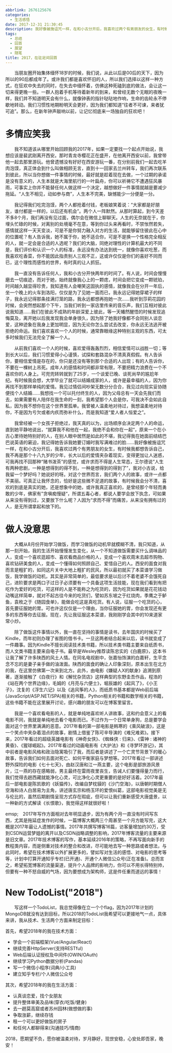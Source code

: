 ```yaml
---
abbrlink: 2676125676
categories:
  - 生活感悟
date: 2017-12-31 21:30:45
description: 我好像被施诅咒一样，在和小古分开后，我喜欢过两个有男朋友的女生，有时候我都想告诉自己，我不再是那个十八九岁的少年，长大以后的爱情夹杂着现实，变得更加让人迷惑，可我再找不回那种“赌书泼茶”的感觉，或许求而不得是人生常态，王尔德说“人生有两种悲剧，一种是想得到的得不到，一种是想得到的得到了”，我对小古说，给我留一个梦好吗;西安的面食对我而言是粗犷的，如同这片关中大地上粗犷的民风，所以最初就买了本菜谱学习做饭，我学做饭的动机，其实是非常简单的，最低要求是以后讨不着老婆不会饿死自己，进阶要求是两口子过日子必须要有一个具备这项生活技能，现在我们看到有把吃作为爱好的吃货，可这样的人是不能称之为吃货的，因为吃货如果就是花花钱动动嘴这样简单，就对不起古往今来的吃货们，譬如苏东坡之于红烧肉，季鹰之于鲈鱼，袁枚之于《随园食单》，能做会吃这是真吃货;我想找一个可以托付终生的人，因为父母总有一天会先我们而去，如果需要有人陪伴在我生命的一刻，我希望那个人会是你，可我决不会如此自私，因为我不想你在这个世界里孤单
tags:
  - 总结
  - 回首
  - 展望
  - 随笔
title: 2017，在驻足间回首
---
```


&emsp;&emsp;当朋友圈开始集体缅怀18岁的时候，我们说，从此以后是00后的天下，因为所以的90后都成年了。或许我们都是喜欢怀旧的人，所以我们选择以这样一种方式，在狂欢中失去的同时，在失去中缅怀着，仿佛这种死磕到底的做法，会让这一切来得更晚一些。一群人抱着手机等待着新年的到来，和曾经无数个无眠的夜晚一样，我们并不知道明天会有什么，就像钟表的指针哒哒地作响，生命的齿轮永不停歇地转动。我们习惯性地期盼明天会更好，因为我们都知道“往者不可谏，来者犹可追”。那么，在新年钟声敲响以前，让记忆彻底来一场独自的狂欢吧！

# 多情应笑我
&emsp;&emsp;我不知道该从哪里开始回顾我的2017年，如果一定要找一个起点开始说，我想应该是裴武刚离开西安。那时青龙寺樱花正在盛开，在他离开西安以前，我曾带他一起去那里游玩。他曾遗憾没有好好在西安游玩一番，在分别前我们一起去吃羊肉泡馍，真正体会到什么叫做相顾无言，直到十一回家去兰州转车，我们再次联系到彼此，所以当你想做一件事情的时候，最好就是趁着现在去做，一个过期的承诺是没有意义的，人生本就是大海里航行的一叶扁舟，你可以祈祷它不遭遇狂风暴雨，可事实上你并不能替任何人做这样一个决定，越想做好一件事情就越是要减少拖延。“人生不相见，动如参与商”，人生本不完美，缺憾能少一分便是一分。

&emsp;&emsp;我记得我们吃完泡馍，两个人都抢着付钱，老板娘笑着说：“大家都是好朋友，谁付都是一样的，以后还有机会”。两个人一阵默然。从那时算起，到今天差不多8个月，我们再没有见过面，偶尔会在微信上聊聊天。人生的无奈就在于，你埋头忙碌的时候，对离别的处境毫不在意，等到你过头来再看时，不禁怅然若失，感情就这样一天天变淡，可是不是你努力融入对方的生活，就能够留住彼此在心中的位置呢？有人告诉我，她不属于你，她不适合你，可是不是换一个性格完全相反的人，就一定会是合适的人选呢？我们的大脑，同绝对理性的计算机最大的不同是，我们评价和认识一个人的标准，永远没有办法达到统一，就像你喜欢吃葱，而我喜欢吃香菜，你不能因此指责别人三观不正，这或许仅仅是你们的喜好不同而已，这个理性而感性的世界，有时真的让人抓狂。

&emsp;&emsp;我一直没有告诉任何人，我和小古分开快两年的时间了。有人说，时间会慢慢磨去一切痕迹，而对于她，始终就像我心上的一颗痣，时间会把它变成一颗琥珀，时间越久越显得珍贵，我知道有人会嘲笑这固执的感情，就像我会在分开一年后，坐一个晚上的火车到洛阳，仅仅是为了见她一面而已，我永远记得她穿裙子的样子，我永远记得那条挂满灯笼的路，我永远都想再抱她一次……我听到莎莉花园的时候，会突然想起那个下午，当我们听到一家店里传来的音乐声，我们互相对彼此说我知道……我们在彼此不成熟的年龄深爱上彼此，等一天幡然醒悟的时候发现追悔莫及，离开她以后我发现我会单身很久，因为除了她我好像都不会同别人谈恋爱，这种迹象在我身上更加明显，因为无论你怎么尝试去改变，你永远无法逃开被拒绝的命运。我们喜欢喜欢一个人的时候，通常靠眼缘这种特别主观的东西，可太多时候我们无法完全了解一个人。

&emsp;&emsp;从前我们喜欢一个人的时候，喜欢爱得轰轰烈烈，相信爱情可以战胜一切；等到长大以后，我们习惯爱得小心谨慎，试探和套路混杂不清真真假假。有人告诉你，要相信爱情是存在的，你只是还没有等到那个合适的人出现；有的人告诉你，不要在一棵树上吊死。成年人的感情和时间都非常有限，不要把精力浪费在一个不喜欢你的人身上。可兜兜转转就到了25岁，一个谈爱已晚、谈死尚早的尴尬年纪。有时候我会想，大学毕业了就可以结婚成家的人，或许是最幸福的人，因为你再找不到那样单纯的爱情。我见过情侣间吵架无数分分合合，我见过向现实妥协随便找个人结婚……我想找一个可以托付终生的人，因为父母总有一天会先我们而去，如果需要有人陪伴在我生命的一刻，我希望那个人会是你，可我决不会如此自私，因为我不想你在这个世界里孤单。我曾被人温柔地对待过，我想温柔地对待你，不是因为亏欠或者内疚而弥补什么，而是我知道“爱人者人恒爱之”。

&emsp;&emsp;我曾经被一个女孩子拒绝过，我天真的以为，出场顺序会决定两个人的命运，直到她平静地说出，“就算我不和他在一起，我绝不会和你在一起“，原来一个在小古心里待她特别好的人，在别人眼中居然是如此的不堪，我记得我在她面前结结巴巴说英语的窘迫，我记得她告诉我她要订婚时我写满难过的脸……我好像被施诅咒一样，在和小古分开后，我喜欢过两个有男朋友的女生，有时候我都想告诉自己，我不再是那个十八九岁的少年，长大以后的爱情夹杂着现实，变得更加让人迷惑，可我再找不回那种“赌书泼茶”的感觉，或许求而不得是人生常态，王尔德说“人生有两种悲剧，一种是想得到的得不到，一种是想得到的得到了”，我对小古说，给我留一个梦好吗？她说好的呀。对这个世界而言，我们两个人的故事，或许一点都不美丽。可真正让我怀念的，恰好是这些微不足道的故事，有时候我会分不清，喜欢的到底是真实的她，还是想象中的她，或许我真正喜欢的，是曾经那个年轻而勇敢的少年，佛家有”贪嗔痴慢疑“，所谓五毒心者，都说人要学会放下执念，可如果从来没有得到过，又要放下什么呢？人因为“求而不得”而痛苦，从来没有拥有过的人，是无所谓拿起和放下的。

# 做人没意思
&emsp;&emsp;大概从8月份开始学习做饭，而学习做饭的动机早就模糊不清，我只知道，从那一刻开始，我的生活开始慢慢发生变化，从一个不知道做饭需要买什么调味品的人，变成一个喜欢逛超市、喜欢看商品价格的人，变成一个喜欢周末去超市购物、喜欢钻研美食的人，变成一个懂得如何照顾自己、爱惜自己的人。西安的面食对我而言是粗犷的，如同这片关中大地上粗犷的民风，所以最初就买了本菜谱学习做饭，我学做饭的动机，其实是非常简单的，最低要求是以后讨不着老婆不会饿死自己，进阶要求是两口子过日子必须要有一个具备这项生活技能，现在我们看到有把吃作为爱好的吃货，可这样的人是不能称之为吃货的，因为吃货如果就是花花钱动动嘴这样简单，就对不起古往今来的吃货们，譬如苏东坡之于红烧肉，季鹰之于鲈鱼，袁枚之于《随园食单》，能做会吃这是真吃货。有人说，征服一个吃货的心，首先要征服她的胃。可也许这仅仅是一个理由，当你征服她的胃，你会发现还有更多的东西等你去征服。现在，先让我征服这本菜谱，我刚刚学会其中的10来道家常小炒。

&emsp;&emsp;除了做饭这件事情以外，我一直在坚持的事情是读书，去年国庆的时候买了Kindle，而年初则办理了省图的借书卡。一旦这两者结合起来以后，读书就变成了一件趣事。因为Kindle不擅长阅读技术类书籍，所以技术类书籍主要来自纸质书，而人文类书籍主要来自电子书。最早是Wesley推荐读陈忠实的《白鹿原》，这本书让我了解了许多陕西的风土人情。在同名电视剧中，张嘉怡饰演的白嘉轩，生平念念不忘的是妻子亲手做的油泼面。陕西的面食的确让人印象深刻，原本出生在北方的我，在这里仿佛第一次来到北方。此外，由电影《嫌疑人X的献身》追溯到原著，逐渐接触了《白夜行》和《解忧杂货店》这样典型的东野圭吾作品，程浩的《站在两个世界边缘》，毛姆的《月亮与六便士》，堀辰雄的《起风了》，《小王子》，沈复的《浮生六记》以及《追风筝的人》，而纸质书基本都是Web前后端(JavaScript/ASP.NET/SPA)相关的书籍，Python相关的书籍和数学相关的书籍，这些书籍不能在这里展开讨论，感兴趣的朋友可以在博客里留言。

&emsp;&emsp;我是一个喜欢看电影的人，就是单纯地喜欢听人讲故事，这和约会意义上的看电影不同，我就是单纯地去看个电影而已。不过作为一个日常单身狗，总是要学会面对这个世界里满满的恶意。2017年看的第一部电影是韩寒的《乘风破浪》，这是一个笑点中夹杂着泪点的故事，剧情上借鉴了陈可辛导演的《难兄难弟》。接下来，2017年看过的超级英雄电影有《神奇女侠》、《蜘蛛侠 : 归来》、《雷神 : 诸神的黄昏》、《猩球崛起》。2017年看过的动画电影有《大护法》和《寻梦环游记》，其中前者是电影风格和政治隐寓吸引了我，而后者是讲述了一个亡灵节背景下的暖心故事，告诉我们如何去面对死亡、如何平衡家庭与梦想等。2017年看过一部讲述野外探险的电影《七十七天》，由赵汉唐和江一燕主要，这个电影是部旅游风景片，江一燕的存在感略弱，男主最终在雷雨夜里丧生，告诫人们要懂得量力而行，我们觉得去趟西藏就能净化心灵，可比净化心灵更重要的是好好活着。2017年最后一部电影是陈凯歌的《妖猫传》，改编自梦枕貘的《沙门空海》，以唐朝时期僧人空海和诗人白居易为主角，讲述唐玄宗和杨玉环的爱恨纠葛，这部电影视觉美是无与伦比的，虽然后期剧情呈现方式存在瑕疵，但可以让我们重新感受大唐盛景，以一种新的方式解读《长恨歌》，我觉得这样就很好啦！

emsp;&emsp;2017年写作方面相对去年明显退步，因为有两个月一直没有时间写东西，尤其是拖延症发作的时候，一篇博客大概两三个周甚至一个月方能写完，这大概是2017年最让人遗憾的事情。2017年共撰写博客16篇，访客量增加约30万，受到CSDN运营梦姐的离开以及CSDN战略调整的影响，2017年博客流量的主要来源是旧文章。2017年技术博客的写作，基本延续2016年的策略，不再写面向新手的教程类内容，而是侧重对技术的整合和改进，尽可能地去写一种思路或者想法，与此同时，希望在技术博客以外扩展更多的，譬如写对生活的感悟、对电影的思考等等，计划中打算开通知乎专栏(已开通)、开通个人微信公众号(正在准备)。总而言之，希望拓宽博客的流量渠道，提升个人品牌的影响力，你可以不用长得特别帅，但要有一种不怒自威的气场，因为要想成为架构师，这是件任重而道远的事情！

# New TodoList("2018")
&emsp;&emsp;写这样一个TodoList，我总觉得像在立一个个flag，因为2017年计划的MongoDB就没有达到目标，所以2018的TodoList我希望可以更接地气一点，具体来讲，我从技术、生活两个方面来制定目标：

首先，希望2018年的我在技术方面：
* 学会一个前端框架(Vue/Angular/React)
* 继续完善HttpServer(支持RESTful)
* Web后端认证授权及中间件(OWIN/OAuth)
* 继续学习Python数据分析(Pandas)
* 写一个微信小程序(词典/小工具)
* 建立知乎专栏/个人微信公众号

其次，希望2018年的我在生活方面：
* 认真谈恋爱，找个女朋友
* 提升整体审美及品味(穿衣/吃饭/健身)
* 去一趟莫高窟或者苏州园林(做想做的事)
* 争取涨薪，继续存钱
* 租一个可以更好做饭的房子
* 和任何人都聊得来(沟通技巧/情商)

2018，愿期望不负，愿你被温柔对待，岁月静好，现世安稳，心安处即吾家，晚安！